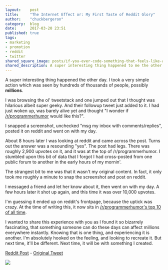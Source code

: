 ```yaml
---
layout:    post
title:     "The Internet Effect or: My First Taste of Reddit Glory"
author:    "chuckbergeron"
category:  blog
date:      2017-03-20 23:51
published: true
tags:
- marketing
- promotion
- reddit
- twitter
shared_square_image: posts/if-you-ever-code-something-that-feels-like-a-hack-but-it-just-works-daisyowl.jpg
shared_description: A super interesting thing happened to me the other day ...
---
```


A super interesting thing happened the other day. I took a very simple action which was seen by hundreds of thousands of people, possibly <strong>millions</strong>.

I was browsing the ol' tweetstack and one jumped out that I thought was hilarious albeit super geeky. And their followup tweet just added to it. I had just woken up, was barely alive yet and thought "I wonder if <a href="http://reddit.com/r/programmerHumor/">/r/programmerhumor</a> would like this?".

I snapped a screenshot, unchecked "msg my inbox with comments/replies", posted it on reddit and went on with my day.

About 8 hours later I was looking at reddit and came across the post. Turns out the answer was a resounding "yes". The post had legs. There was roughly 2,900 upvotes on it, and it was at the top of /r/programmerhumor. I stumbled upon this bit of data that I forgot I had cross-posted from one public forum to another in the early hours of my mornin'.

The strangest bit to me was that it wasn't my original content. In fact, it only took me roughly a minute to snap the screenshot and post on reddit.

I messaged a friend and let her know about it, then went on with my day. A few hours later it shot up again, and this time it was over 10,000 upvotes.

I'm guessing it ended up on reddit's frontpage, because the uptick was crazy. At the time of writing this, it now sits in <a href="https://www.reddit.com/r/ProgrammerHumor/top/">/r/programmerhumor's top 10 of all time</a>.

I wanted to share this experience with you as I found it so bizarrely fascinating, that something someone can do these days can affect millions everywhere instantly. Knowing that is one thing, and experiencing it is another. I'm absolutely hooked on the feeling, and looking to recreate it. But next time, it'll be different. Next time, it will be with something I created.

<a href="https://www.reddit.com/r/ProgrammerHumor/comments/5zksrb/if_you_ever_code_something_that_feels_like_a_hack">Reddit Post</a> - <a href="https://twitter.com/daisyowl/status/841802094361235456">Original Tweet</a>

<a href="https://www.reddit.com/r/ProgrammerHumor/comments/5zksrb/if_you_ever_code_something_that_feels_like_a_hack"><img src="{% asset_path 'posts/if-you-ever-code-something-that-feels-like-a-hack-but-it-just-works-daisyowl.jpg' %}" /></a>



